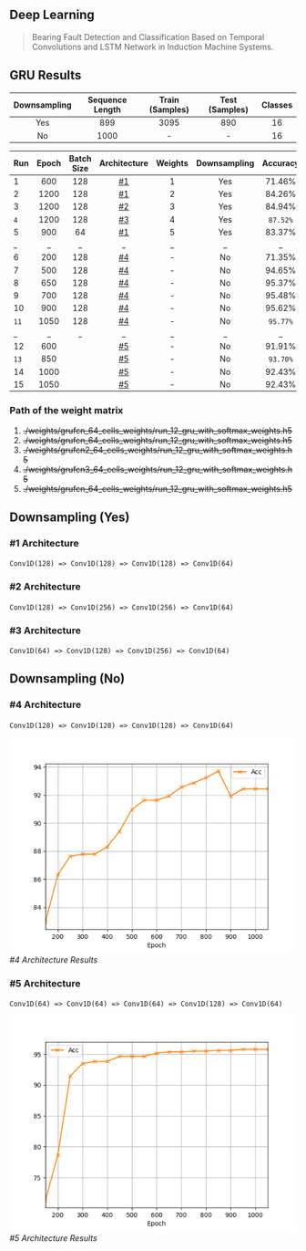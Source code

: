 ## Deep Learning
>Bearing Fault Detection and Classification Based on Temporal Convolutions and LSTM Network in Induction Machine Systems.

## GRU Results
|Downsampling|Sequence Length|Train (Samples)|Test (Samples)|Classes|
|:---:|:---:|:---:|:---:|:---:|
|Yes|899|3095 |890|16|
|No|1000|- |-|16|

|Run |Epoch|Batch Size|Architecture|Weights|Downsampling |Accuracy|
|---|:---:|:---:|:---:|:---:|:---:|:---:|
|1|600|128|[#1](#1-architecture)|1|Yes|71.46%|
|2|1200|128|[#1](#1-architecture)|2|Yes|84.26%|
|3|1200|128|[#2](#2-architecture)|3|Yes|84.94%|
|`4`|1200|128|[#3](#3-architecture)|4|Yes|`87.52%`|
|5|900|64|[#1](#1-architecture)|5|Yes|83.37%|
|_|_|_|_|_|_|_|
|6|200|128|[#4](#4-architecture)|-|No|71.35%|
|7|500|128|[#4](#4-architecture)|-|No|94.65%|
|8|650|128|[#4](#4-architecture)|-|No|95.37%|
|9|700|128|[#4](#4-architecture)|-|No|95.48%|
|10|900|128|[#4](#4-architecture)|-|No|95.62%|
|`11`|1050|128|[#4](#4-architecture)|-|No|`95.77%`|
|_|_|_|_|_|_|_|
|12|600||[#5](#5-architecture)|-|No|91.91%|
|`13`|850||[#5](#5-architecture)|-|No|`93.70%`|
|14|1000||[#5](#5-architecture)|-|No|92.43%|
|15|1050||[#5](#5-architecture)|-|No|92.43%|
### Path of the weight matrix
1) ~~./weights/grufcn_64_cells_weights/run_12_gru_with_softmax_weights.h5~~
2) ~~./weights/grufcn_64_cells_weights/run_12_gru_with_softmax_weights.h5~~
3) ~~./weights/grufcn2_64_cells_weights/run_12_gru_with_softmax_weights.h5~~
4) ~~./weights/grufcn3_64_cells_weights/run_12_gru_with_softmax_weights.h5~~
5) ~~./weights/grufcn_64_cells_weights/run_12_gru_with_softmax_weights.h5~~

## Downsampling (Yes)
### #1 Architecture
`Conv1D(128) => Conv1D(128) => Conv1D(128) => Conv1D(64)`

### #2 Architecture
`Conv1D(128) => Conv1D(256) => Conv1D(256) => Conv1D(64)`

### #3 Architecture
`Conv1D(64) => Conv1D(128) => Conv1D(256) => Conv1D(64)`

## Downsampling (No)
### #4 Architecture
`Conv1D(128) => Conv1D(128) => Conv1D(128) => Conv1D(64)`

<p>
    <img src="images/run-01.png" alt="run-01">
    <em>#4 Architecture Results</em>
</p>

### #5 Architecture
`Conv1D(64) => Conv1D(64) => Conv1D(64) => Conv1D(128) => Conv1D(64)`
 
<p>
    <img src="images/run-02.png" alt="run-02">
    <em>#5 Architecture Results</em>
</p>
